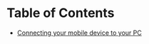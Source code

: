 Table of Contents
=================

- [Connecting your mobile device to your PC](https://github.com/FMSC-Measurements/FScruiserV2/blob/master/Documentation/ConnectingToDevice.md)
